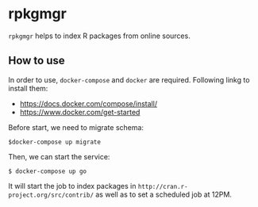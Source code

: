 # rpkgmgr

`rpkgmgr` helps to index R packages from online sources.

## How to use

In order to use, `docker-compose` and `docker` are required. Following linkg to install them:

- https://docs.docker.com/compose/install/
- https://www.docker.com/get-started

Before start, we need to migrate schema:

    $docker-compose up migrate
    
Then, we can start the service:

    $ docker-compose up go
    
It will start the job to index packages in `http://cran.r-project.org/src/contrib/` as well as to set a scheduled job at 12PM.
